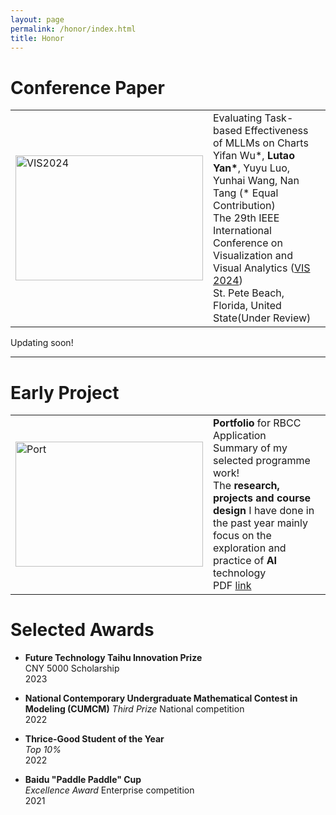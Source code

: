 ```yaml
---
layout: page
permalink: /honor/index.html
title: Honor
---
```


# Conference Paper

<table>
  <tr>
    <td><img src="https://lutaoyan.github.io/images/Pub/VIS.png" alt="VIS2024" width="300" height="200"></td>
    <td>
      Evaluating Task-based Effectiveness of MLLMs on Charts<br>
      Yifan Wu*, <strong>Lutao Yan*</strong>, Yuyu Luo, Yunhai Wang, Nan Tang (* Equal Contribution)<br>
      The 29th IEEE International Conference on Visualization and Visual Analytics 
      (<a href="https://ieeevis.org/year/2024/welcome">VIS 2024</a>)<br>
       St. Pete Beach, Florida, United State(Under Review)
    </td>
  </tr>
</table>


Updating soon!





---

# Early Project
<table>
  <tr>
    <td><img src="https://lutaoyan.github.io/images/Pub/Portfolio.png" alt="Port" width="300" height="200"></td>
    <td>
      <strong>Portfolio</strong> for RBCC Application<br>
      Summary of my selected programme work!<br>
        The <strong>research, projects and course design</strong> I have done in the past year mainly focus on the exploration and practice of <strong>AI</strong> technology<br>
      PDF <a href="https://lutaoyan.github.io/images/Pub/Portfolio.pdf">link</a>
    </td>
  </tr>
</table>




# Selected Awards

- **Future Technology Taihu Innovation Prize**  
  CNY 5000 Scholarship  
  2023  

- **National Contemporary Undergraduate Mathematical Contest in Modeling (CUMCM)** 
  _Third Prize_   National competition  
  2022  

- **Thrice-Good Student of the Year**  
  _Top 10%_  
  2022  

- **Baidu "Paddle Paddle" Cup**  
  _Excellence Award_  Enterprise competition  
  2021  

